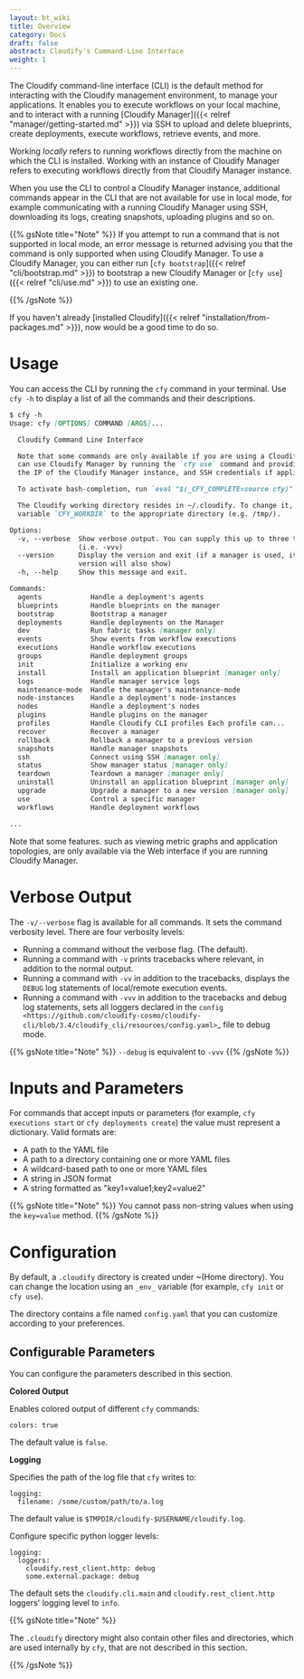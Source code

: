 ```yaml
---
layout: bt_wiki
title: Overview
category: Docs
draft: false
abstract: Cloudify's Command-Line Interface
weight: 1
---
```





The Cloudify command-line interface (CLI) is the default method for interacting with the Cloudify management environment, to manage your applications. It enables you to execute workflows on your local machine, and to interact with a running [Cloudify Manager]({{< relref "manager/getting-started.md" >}}) via SSH to upload and delete blueprints, create deployments, execute workflows, retrieve events, and more.


Working _locally_ refers to running workflows directly from the machine on which the CLI is installed. Working with an instance of Cloudify Manager refers to executing workflows directly from that Cloudify Manager instance.

When you use the CLI to control a Cloudify Manager instance, additional commands appear in the CLI that are not available for use in local mode, for example communicating with a running Cloudify Manager using SSH, downloading its logs, creating snapshots, uploading plugins and so on.

{{% gsNote title="Note" %}}
If you attempt to run a command that is not supported in local mode, an error message is returned advising you that the command is only supported when using Cloudify Manager. To use a Cloudify Manager, you can either run [`cfy bootstrap`]({{< relref "cli/bootstrap.md" >}}) to bootstrap a new Cloudify Manager or [`cfy use`]({{< relref "cli/use.md" >}}) to use an existing one.

{{% /gsNote %}}

If you haven't already [installed Cloudify]({{< relref "installation/from-packages.md" >}}), now would be a good time to do so.

# Usage


You can access the CLI by running the `cfy` command in your terminal. Use `cfy -h` to display a list of all the commands and their descriptions.


```markdown
$ cfy -h
Usage: cfy [OPTIONS] COMMAND [ARGS]...

  Cloudify Command Line Interface

  Note that some commands are only available if you are using a Cloudify Manager. You
  can use Cloudify Manager by running the `cfy use` command and providing it with
  the IP of the Cloudify Manager instance, and SSH credentials if applicable.

  To activate bash-completion, run `eval "$(_CFY_COMPLETE=source cfy)"`

  The Cloudify working directory resides in ~/.cloudify. To change it, set the
  variable `CFY_WORKDIR` to the appropriate directory (e.g. /tmp/).

Options:
  -v, --verbose  Show verbose output. You can supply this up to three times
                 (i.e. -vvv)
  --version      Display the version and exit (if a manager is used, its
                 version will also show)
  -h, --help     Show this message and exit.

Commands:
  agents            Handle a deployment's agents
  blueprints        Handle blueprints on the manager
  bootstrap         Bootstrap a manager
  deployments       Handle deployments on the Manager
  dev               Run fabric tasks [manager only]
  events            Show events from workflow executions
  executions        Handle workflow executions
  groups            Handle deployment groups
  init              Initialize a working env
  install           Install an application blueprint [manager only]
  logs              Handle manager service logs
  maintenance-mode  Handle the manager's maintenance-mode
  node-instances    Handle a deployment's node-instances
  nodes             Handle a deployment's nodes
  plugins           Handle plugins on the manager
  profiles          Handle Cloudify CLI profiles Each profile can...
  recover           Recover a manager
  rollback          Rollback a manager to a previous version
  snapshots         Handle manager snapshots
  ssh               Connect using SSH [manager only]
  status            Show manager status [manager only]
  teardown          Teardown a manager [manager only]
  uninstall         Uninstall an application blueprint [manager only]
  upgrade           Upgrade a manager to a new version [manager only]
  use               Control a specific manager
  workflows         Handle deployment workflows

...
```


Note that some features. such as viewing metric graphs and application topologies, are only available via the Web interface if you are running Cloudify Manager.



# Verbose Output

The ``-v/--verbose`` flag is available for all commands. It sets the command verbosity level. There are four verbosity levels:

* Running a command without the verbose flag. (The default).
* Running a command with ``-v`` prints tracebacks where relevant, in addition to the normal output.
* Running a command with ``-vv`` in addition to the tracebacks, displays the ``DEBUG`` log statements of local/remote execution events.
* Running a command with ``-vvv`` in addition to the tracebacks and debug log statements, sets all loggers declared in the `config <https://github.com/cloudify-cosmo/cloudify-cli/blob/3.4/cloudify_cli/resources/config.yaml>`_ file to debug mode.

{{% gsNote title="Note" %}}
``--debug`` is equivalent to ``-vvv``
{{% /gsNote %}}


# Inputs and Parameters

For commands that accept inputs or parameters (for example, `cfy executions start` or `cfy deployments create`) the value must represent a dictionary. Valid formats are:

 * A path to the YAML file
 * A path to a directory containing one or more YAML files
 * A wildcard-based path to one or more YAML files
 * A string in JSON format
 * A string formatted as "key1=value1;key2=value2"

{{% gsNote title="Note" %}}
You cannot pass non-string values when using the `key=value` method.
{{% /gsNote %}}


# Configuration


By default, a `.cloudify` directory is created under ~(Home directory). You can change the location using an `_env_` variable (for example, `cfy init` or `cfy use`). 

The directory contains a file named `config.yaml` that you can customize according to your preferences. 

## Configurable Parameters

You can configure the parameters described in this section.

**Colored Output**


Enables colored output of different `cfy` commands:

```
colors: true
```

The default value is `false`.


**Logging**


Specifies the path of the log file that `cfy` writes to:

```
logging:
  filename: /some/custom/path/to/a.log
```

The default value is `$TMPDIR/cloudify-$USERNAME/cloudify.log`.

Configure specific python logger levels:

```
logging:
  loggers:
    cloudify.rest_client.http: debug
    some.external.package: debug
```

The default sets the `cloudify.cli.main` and `cloudify.rest_client.http` loggers' logging level to `info`.

{{% gsNote title="Note" %}}



The `.cloudify` directory might also contain other files and directories, which are used internally by `cfy`, that are not described in this section.



{{% /gsNote %}}
